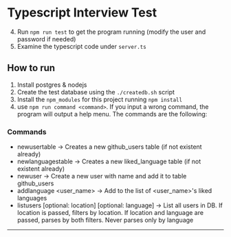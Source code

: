 # Typescript Interview Test
4. Run `npm run test` to get the program running (modify the user and password if needed)
5. Examine the typescript code under `server.ts`

## How to run

1. Install postgres & nodejs
2. Create the test database using the `./createdb.sh` script
3. Install the `npm_modules` for this project running `npm install`
4. use `npm run command <command>`. If you input a wrong command, the program will output a help menu.
The commands are the following:

### Commands
    
- newusertable -> Creates a new github_users table (if not existent already)
- newlanguagestable -> Creates a new liked_language table (if not existent already)
- newuser <name> -> Create a new user with name <name> and add it to table github_users
- addlanguage <user_name> <language> -> Add <language> to the list of <user_name>'s liked languages
- listusers  [optional: location] [optional: language] -> List all users in DB. If location is passed, filters by location. If location and language are passed, parses by both filters. Never parses only by language

-----
